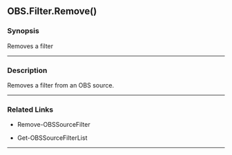 OBS.Filter.Remove()
-------------------

### Synopsis
Removes a filter

---

### Description

Removes a filter from an OBS source.

---

### Related Links
* Remove-OBSSourceFilter

* Get-OBSSourceFilterList

---
